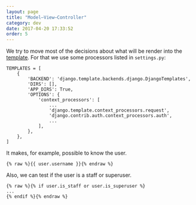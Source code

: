 ```yaml
---
layout: page
title: "Model–View–Controller"
category: dev
date: 2017-04-20 17:33:52
order: 5
---
```


We try to move most of the decisions about what will be render
into the [template](https://docs.djangoproject.com/en/dev/topics/templates/).
For that we use some processors listed in `settings.py`:

~~~
TEMPLATES = [
    {
        'BACKEND': 'django.template.backends.django.DjangoTemplates',
        'DIRS': [],
        'APP_DIRS': True,
        'OPTIONS': {
            'context_processors': [
                ...
                'django.template.context_processors.request',
                'django.contrib.auth.context_processors.auth',
                ...
            ],
        },
    },
]
~~~

It makes, for example, possible to know the user.

~~~
{% raw %}{{ user.username }}{% endraw %}
~~~

Also, we can test if the user is a staff or superuser.

~~~
{% raw %}{% if user.is_staff or user.is_superuser %}
...
{% endif %}{% endraw %}
~~~

